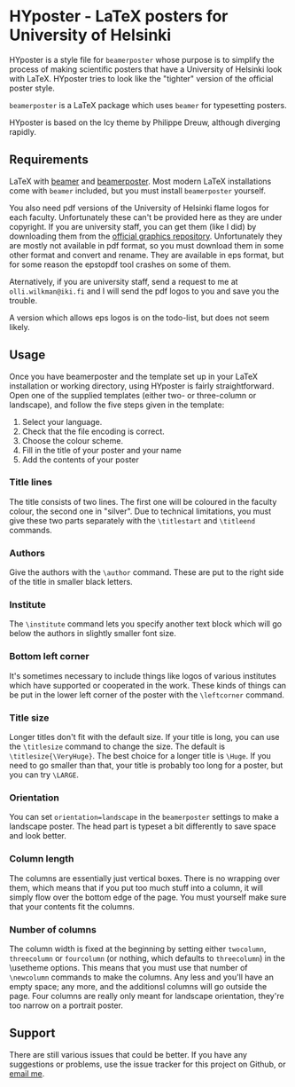 # HYposter - LaTeX posters for University of Helsinki

HYposter is a style file for `beamerposter` whose purpose is to simplify the process
of making scientific posters that have a University of Helsinki look with LaTeX.
HYposter tries to look like the "tighter" version of the official poster style.

`beamerposter` is a LaTeX package which uses `beamer` for typesetting posters.

HYposter is based on the Icy theme by Philippe Dreuw, although diverging rapidly.


## Requirements

LaTeX with [beamer] and [beamerposter]. Most modern LaTeX installations come with
`beamer` included, but you must install `beamerposter` yourself.

You also need pdf versions of the University of Helsinki flame logos for each
faculty. Unfortunately these can't be provided here as they are under copyright.
If you are university staff, you can get them (like I did) by downloading them
from the [official graphics repository]. Unfortunately they are mostly not
available in pdf format, so you must download them in some other format and
convert and rename. They are available in eps format, but for some reason
the epstopdf tool crashes on some of them.

Aternatively, if you are university staff, send a request to me at
`olli.wilkman@iki.fi` and I will send the pdf logos to you and save you the trouble.

A version which allows eps logos is on the todo-list, but does not seem likely.

[beamer]: https://bitbucket.org/rivanvx/beamer/wiki/Home
[beamerposter]: http://www-i6.informatik.rwth-aachen.de/~dreuw/latexbeamerposter.php
[official graphics repository]: http://hy.logodomain.com/


## Usage

Once you have beamerposter and the template set up in your LaTeX installation or
working directory, using HYposter is fairly straightforward. Open one of the supplied
templates (either two- or three-column or landscape), and follow the five steps given
in the template:

1. Select your language.
2. Check that the file encoding is correct.
3. Choose the colour scheme.
4. Fill in the title of your poster and your name
5. Add the contents of your poster

### Title lines

The title consists of two lines. The first one will be coloured in the faculty colour,
the second one in "silver". Due to technical limitations, you must give these two 
parts separately with the `\titlestart` and `\titleend` commands.

### Authors

Give the authors with the `\author` command. These are put to the right side of the title
in smaller black letters.

### Institute

The `\institute` command lets you specify another text block which will go below the
authors in slightly smaller font size.

### Bottom left corner

It's sometimes necessary to include things like logos of various institutes which have
supported or cooperated in the work. These kinds of things can be put in the lower
left corner of the poster with the `\leftcorner` command.

### Title size

Longer titles don't fit with the default size. If your title is long, you can use
the `\titlesize` command to change the size. The default is `\titlesize{\VeryHuge}`.
The best choice for a longer title is `\Huge`. If you need to go smaller than that,
your title is probably too long for a poster, but you can try `\LARGE`.

### Orientation

You can set `orientation=landscape` in the `beamerposter` settings to make a landscape
poster. The head part is typeset a bit differently to save space and look better.

### Column length

The columns are essentially just vertical boxes. There is no wrapping over them,
which means that if you put too much stuff into a column, it will simply flow
over the bottom edge of the page. You must yourself make sure that your contents
fit the columns.

### Number of columns

The column width is fixed at the beginning by setting either `twocolumn`, `threecolumn`
or `fourcolumn` (or nothing, which defaults to `threecolumn`) in the \usetheme options. 
This means that you must use that number of `\newcolumn` commands to make the columns. 
Any less and you'll have an empty space; any more, and the additionsl columns will go 
outside the page. Four columns are really only meant for landscape orientation, they're
too narrow on a portrait poster.




## Support

There are still various issues that could be better. If you have any suggestions or problems,
use the issue tracker for this project on Github, or [email me].

[email me]: mailto:olli.wilkman@iki.fi
